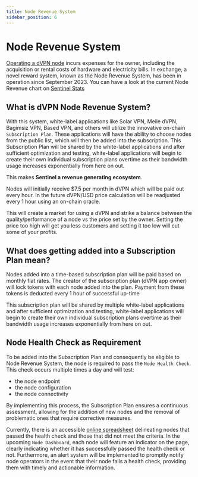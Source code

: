 ```yaml
---
title: Node Revenue System
sidebar_position: 6
---
```


# Node Revenue System

[Operating a dVPN node](/node/manual-setup) incurs expenses for the owner, including the acquisition or rental costs of hardware and electricity bills. In exchange, a novel reward system, known as the Node Revenue System, has been in operation since September 2023. You can have a look at the current Node Revenue chart on [Sentinel Stats](https://stats.sentinel.co)

## What is dVPN Node Revenue System?

With this system, white-label applications like Solar VPN, Meile dVPN, Bagimsiz VPN, Based VPN, and others will utilize the innovative on-chain `Subscription Plan`. These applications will have the ability to choose nodes from the public list, which will then be added into the subscription.
This Subscription Plan will be shared by the white-label applications and after sufficient optimization and testing, white-label applications will begin to create their own individual subscription plans overtime as their bandwidth usage increases exponentially from here on out.

This makes **Sentinel a revenue generating ecosystem**.

Nodes will initially receive $7.5 per month in dVPN which will be paid out every hour. In the future dVPN/USD price calculation will be readjusted every 1 hour using an on-chain oracle.

This will create a market for using a dVPN and strike a balance between the quality/performance of a node vs the price set by the owner. Setting the price too high will get you less customers and setting it too low will cut some of your profits.

## What does getting added into a Subscription Plan mean? 

Nodes added into a time-based subscription plan will be paid based on monthly flat rates. The creator of the subscription plan (dVPN app owner) will lock tokens with each node added into the plan. Payment from these tokens is deducted every 1 hour of successful up-time

This subscription plan will be shared by multiple white-label applications and after sufficient optimization and testing, white-label applications will begin to create their own individual subscription plans overtime as their bandwidth usage increases exponentially from here on out.

## Node Health Check as Requirement

To be added into the Subscription Plan and consequently be eligible to Node Revenue System, the node is required to pass the `Node Health Check`.
This check occurs multiple times a day and will test:
- the node endpoint
- the node configuration
- the node connectivity

By implementing this process, the Subscription Plan ensures a continuous assessment, allowing for the addition of new nodes and the removal of problematic ones that require corrective measures.

Currently, there is an accessible [online spreadsheet](https://docs.google.com/spreadsheets/d/1rJgW_xjmvtEWjn6eMpkrlXtdpxy-TRPRpxRAHCVE_vs/edit?pli=1#gid=0) delineating nodes that passed the health check and those that did not meet the criteria. In the upcoming `Node Dashboard`, each node will feature an indicator on the page, clearly indicating whether it has successfully passed the health check or not. Furthermore, an alert system will be implemented to promptly notify node operators in the event that their node fails a health check, providing them with timely and actionable information.